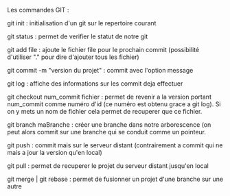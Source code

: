 Les commandes GIT :

git init : initialisation d'un git sur le repertoire courant

git status : permet de verifier le statut de notre git

git add file : ajoute le fichier file pour le prochain commit (possibilité d'utiliser "." pour dire d'ajouter tous les fichier)

git commit -m "version du projet" : commit avec l'option message

git log : affiche des informations sur les commit deja effectuer

git checkout num_commit fichier : permet de revenir a la version portant num_commit comme numéro d'id (ce numéro est obtenu grace a git log). Si on y mets un nom de fichier cela permet de recuperer que ce fichier.

git branch maBranche : créer une branche dans notre arborescence (on peut alors commit sur une branche qui se conduit comme un pointeur.

git push : commit mais sur le serveur distant (contrairement a commit qui ne mais a jour la version qu'en local)

git pull : permet de recuperer le projet du serveur distant jusqu'en local

git merge | git rebase : permet de fusionner un projet d'une branche sur une autre

